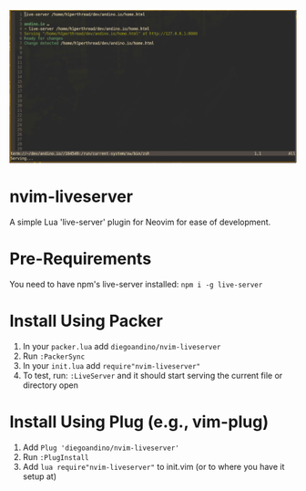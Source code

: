 ![nvim-liveserver](live-server.png)

# nvim-liveserver
A simple Lua 'live-server' plugin for Neovim for ease of development.

# Pre-Requirements
You need to have npm's live-server installed: `npm i -g live-server`

# Install Using Packer
1. In your `packer.lua` add `diegoandino/nvim-liveserver`
2. Run `:PackerSync`
3. In your `init.lua` add `require"nvim-liveserver"`
4. To test, run: `:LiveServer` and it should start serving the current file or directory open

# Install Using Plug (e.g., vim-plug)
1. Add `Plug 'diegoandino/nvim-liveserver'`
2. Run `:PlugInstall`
3. Add `lua require"nvim-liveserver"` to init.vim (or to where you have it setup at)
